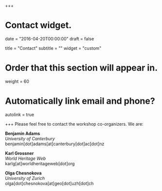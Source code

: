 +++
# Contact widget.

date = "2016-04-20T00:00:00"
draft = false

title = "Contact"
subtitle = ""
widget = "custom"

# Order that this section will appear in.
weight = 60

# Automatically link email and phone?
autolink = true

+++
Please feel free to contact the workshop co-organizers. We are:

**Benjamin Adams**  
*University of Canterbury*  
benjamin[dot]adams[at]canterbury[dot]ac[dot]nz  

**Karl Grossner**   
*World Heritage Web*  
karlg[at]worldheritageweb[dot]org  

**Olga Chesnokova**  
*University of Zurich*  
olga[dot]chesnokova[at]geo[dot]uzh[dot]ch  
